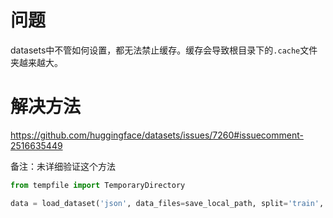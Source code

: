 # 问题

datasets中不管如何设置，都无法禁止缓存。缓存会导致根目录下的`.cache`文件夹越来越大。

# 解决方法

https://github.com/huggingface/datasets/issues/7260#issuecomment-2516635449

备注：未详细验证这个方法

```python
from tempfile import TemporaryDirectory

data = load_dataset('json', data_files=save_local_path, split='train', cache_dir=TemporaryDirectory())
```